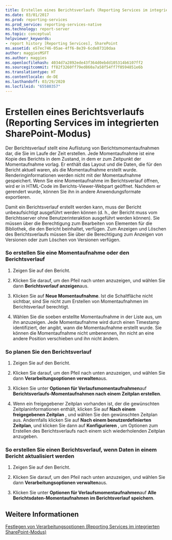 ```yaml
---
title: Erstellen eines Berichtsverlaufs (Reporting Services im integrierten SharePoint-Modus) | Microsoft-Dokumentation
ms.date: 03/01/2017
ms.prod: reporting-services
ms.prod_service: reporting-services-native
ms.technology: report-server
ms.topic: conceptual
helpviewer_keywords:
- report history [Reporting Services], SharePoint
ms.assetid: e57ec746-05ae-4ff6-8e39-6cde87310daa
author: maggiesMSFT
ms.author: maggies
ms.openlocfilehash: 4034d7a2892ede43f364d0ebdd105314b6107ff2
ms.sourcegitcommit: ff82f3260ff79ed860a7a58f54ff7f0594851e6b
ms.translationtype: HT
ms.contentlocale: de-DE
ms.lasthandoff: 03/29/2020
ms.locfileid: "65580357"
---
```

# <a name="create-report-history-reporting-services-in-sharepoint-integrated-mode"></a>Erstellen eines Berichtsverlaufs (Reporting Services im integrierten SharePoint-Modus)
  Der Berichtsverlauf stellt eine Auflistung von Berichtsmomentaufnahmen dar, die Sie im Laufe der Zeit erstellen. Jede Momentaufnahme ist eine Kopie des Berichts in dem Zustand, in dem er zum Zeitpunkt der Momentaufnahme vorlag. Er enthält das Layout und die Daten, die für den Bericht aktuell waren, als die Momentaufnahme erstellt wurde. Renderinginformationen werden nicht mit der Momentaufnahme gespeichert. Wenn Sie eine Momentaufnahme im Berichtsverlauf öffnen, wird er in HTML-Code im Berichts-Viewer-Webpart geöffnet. Nachdem er gerendert wurde, können Sie ihn in andere Anwendungsformate exportieren.  
  
 Damit ein Berichtsverlauf erstellt werden kann, muss der Bericht unbeaufsichtigt ausgeführt werden können (d. h., der Bericht muss vom Berichtsserver ohne Benutzerinteraktion ausgeführt werden können). Sie müssen über die Berechtigung zum Bearbeiten von Elementen für die Bibliothek, die den Bericht beinhaltet, verfügen. Zum Anzeigen und Löschen des Berichtsverlaufs müssen Sie über die Berechtigung zum Anzeigen von Versionen oder zum Löschen von Versionen verfügen.  
  
### <a name="to-create-a-snapshot-or-report-history-on-demand"></a>So erstellen Sie eine Momentaufnahme oder den Berichtsverlauf  
  
1.  Zeigen Sie auf den Bericht.  
  
2.  Klicken Sie darauf, um den Pfeil nach unten anzuzeigen, und wählen Sie dann **Berichtsverlauf anzeigen**aus.  
  
3.  Klicken Sie auf **Neue Momentaufnahme**. Ist die Schaltfläche nicht sichtbar, sind Sie nicht zum Erstellen von Momentaufnahmen im Berichtsverlauf berechtigt.  
  
4.  Wählen Sie die soeben erstellte Momentaufnahme in der Liste aus, um ihn anzuzeigen. Jede Momentaufnahme wird durch einen Timestamp identifiziert, der angibt, wann die Momentaufnahme erstellt wurde. Sie können die Momentaufnahme nicht umbenennen, ihn nicht an eine andere Position verschieben und ihn nicht ändern.  
  
### <a name="to-schedule-report-history"></a>So planen Sie den Berichtsverlauf  
  
1.  Zeigen Sie auf den Bericht.  
  
2.  Klicken Sie darauf, um den Pfeil nach unten anzuzeigen, und wählen Sie dann **Verarbeitungsoptionen verwalten**aus.  
  
3.  Klicken Sie unter **Optionen für Verlaufsmomentaufnahmen**auf **Berichtsverlaufs-Momentaufnahmen nach einem Zeitplan erstellen**.  
  
4.  Wenn ein freigegebener Zeitplan vorhanden ist, der die gewünschten Zeitplaninformationen enthält, klicken Sie auf **Nach einem freigegebenen Zeitplan** , und wählen Sie den gewünschten Zeitplan aus. Andernfalls klicken Sie auf **Nach einem benutzerdefinierten Zeitplan**, und klicken Sie dann auf **Konfigurieren** , um Optionen zum Erstellen des Berichtsverlaufs nach einem sich wiederholenden Zeitplan anzugeben.  
  
### <a name="to-create-report-history-when-data-is-refreshed-in-a-report"></a>So erstellen Sie einen Berichtsverlauf, wenn Daten in einem Bericht aktualisiert werden  
  
1.  Zeigen Sie auf den Bericht.  
  
2.  Klicken Sie darauf, um den Pfeil nach unten anzuzeigen, und wählen Sie dann **Verarbeitungsoptionen verwalten**aus.  
  
3.  Klicken Sie unter **Optionen für Verlaufsmomentaufnahmen**auf **Alle Berichtsdaten-Momentaufnahmen im Berichtsverlauf speichern**.  
  
## <a name="see-also"></a>Weitere Informationen  
 [Festlegen von Verarbeitungsoptionen &#40;Reporting Services im integrierten SharePoint-Modus&#41;](../../reporting-services/report-server-sharepoint/set-processing-options-reporting-services-in-sharepoint-integrated-mode.md)  
  
  
